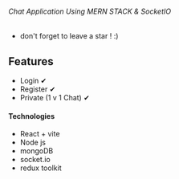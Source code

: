 ###### Chat Application Using MERN STACK & SocketIO

- don't forget to leave a star ! :)



## Features
- Login ✔
- Register ✔
- Private (1 v 1 Chat) ✔



#### Technologies

- React + vite
- Node js
- mongoDB
- socket.io
- redux toolkit

  

